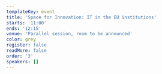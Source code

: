 ```yaml
---
templateKey: event
title: 'Space for Innovation: IT in the EU institutions'
starts: '11:00'
ends: '12:15'
venue: 'Parallel session, room to be announced'
color: grey
register: false
readMore: false
order: '3'
speakers: []
---
```


